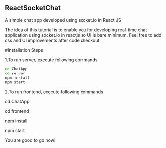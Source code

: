 ## ReactSocketChat

A simple chat app developed using socket.io in React JS

The idea of this tutorial is to enable you for developing real-time chat application using socket.io in reactjs so UI is bare minimum. Feel free to add css and UI improvements after code checkout.

#Installation Steps

1.To run server, execute following commands

```bash 
cd ChatApp
cd server
npm install
npm start
```


2.To run frontend, execute following commands

cd ChatApp

cd frontend

npm install

npm start

You are good to go now!
